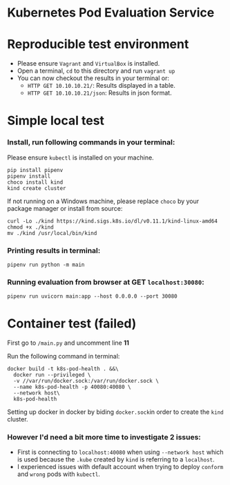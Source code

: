 # Kubernetes Pod Evaluation Service

# Reproducible test environment
- Please ensure ``Vagrant`` and ``VirtualBox`` is installed.
- Open a terminal, ``cd`` to this directory and run ``vagrant up``
- You can now checkout the results in your terminal or:
  - `HTTP GET 10.10.10.21/`: Results displayed in a table.
  - `HTTP GET 10.10.10.21/json`: Results in json format.

# Simple local test

### Install, run following commands in your terminal:
Please ensure ``kubectl`` is installed on your machine.
```shell
pip install pipenv
pipenv install
choco install kind
kind create cluster
```

If not running on a Windows machine, please replace ``choco`` by your package manager or install from source:
```shell
curl -Lo ./kind https://kind.sigs.k8s.io/dl/v0.11.1/kind-linux-amd64
chmod +x ./kind
mv ./kind /usr/local/bin/kind
```

### Printing results in terminal:
```shell
pipenv run python -m main
```

### Running evaluation from browser at GET ``localhost:30080``:
```shell
pipenv run uvicorn main:app --host 0.0.0.0 --port 30080
```

# Container test (failed)

First go to ``/main.py`` and uncomment line **11**

Run the following command in terminal:
```shell
docker build -t k8s-pod-health . &&\
  docker run --privileged \
  -v //var/run/docker.sock:/var/run/docker.sock \
  --name k8s-pod-health -p 40080:40080 \
  --network host\
  k8s-pod-health
```

Setting up docker in docker by biding ``docker.sock``in order to create
the `kind` cluster.

### However I'd need a bit more time to investigate 2 issues:
- First is connecting to ``localhost:40080`` when using ``--network host`` 
which is used because the ``.kube`` created by ``kind`` is referring to a ``localhost``.
- I experienced issues with default account when trying to deploy ``conform`` and ``wrong`` pods with ``kubectl``. 
